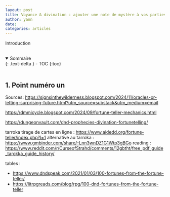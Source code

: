 ```yaml
---
layout: post
title: Voyance & divination : ajouter une note de mystère à vos parties
author: yann
date: 
categories: articles
---
```


Introduction

<br />

<details open markdown="block">
  <summary>
    Sommaire
  </summary>
  {: .text-delta }
- TOC
{:toc}
</details>

<br />

## 1. Point numéro un



Sources:
https://signsinthewilderness.blogspot.com/2024/11/oracles-or-letting-surprising-future.html?utm_source=substack&utm_medium=email

https://dmmicycle.blogspot.com/2024/09/fortune-teller-mechanics.html

https://dungeonvault.com/dnd-prophecies-divination-fortunetelling/

tarroka
tirage de cartes en ligne : https://www.aidedd.org/fortune-teller/index.php?l=1
alternative au tarroka :  https://www.gmbinder.com/share/-Lnn3wnDZ1G1Wtp3gBGo
reading : https://www.reddit.com/r/CurseofStrahd/comments/12gbtht/free_pdf_guide_tarokka_guide_history/




tables : 
 - https://www.dndspeak.com/2021/01/03/100-fortunes-from-the-fortune-teller/
 - https://litrpgreads.com/blog/rpg/100-dnd-fortunes-from-the-fortune-teller
